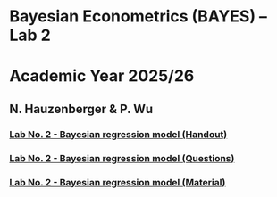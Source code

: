 # Bayesian Econometrics (BAYES) – Lab 2
# Academic Year 2025/26
## N. Hauzenberger & P. Wu

### [Lab No. 2 - Bayesian regression model (Handout)](./Handout.pdf)
### [Lab No. 2 - Bayesian regression model (Questions)](./Question.pdf)
### [Lab No. 2 - Bayesian regression model (Material)](./Material/)
